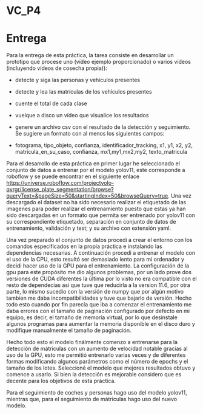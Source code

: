 # VC_P4
# Entrega
Para la entrega de esta práctica, la tarea consiste en desarrollar un prototipo que procese uno (vídeo ejemplo proporcionado) o varios vídeos (incluyendo vídeos de cosecha propia)):


- detecte y siga las personas y vehículos presentes
  
- detecte y lea las matrículas de los vehículos presentes
  
- cuente el total de cada clase
  
- vuelque a disco un vídeo que visualice los resultados
  
- genere un archivo csv con el resultado de la detección y seguimiento. Se sugiere un formato con al menos los siguientes campos:
  
- fotograma, tipo_objeto, confianza, identificador_tracking, x1, y1, x2, y2, matrícula_en_su_caso, confianza, mx1,my1,mx2,my2, texto_matricula


Para el desarrollo de esta práctica en primer lugar he seleccionado el conjunto de datos a entrenar por el modelo yolov11, este corresponde a roboflow y se puede encontrar en el siguiente enlace https://universe.roboflow.com/projectyolo-qvrgr/license_plate_segmentation/browse?queryText=&pageSize=50&startingIndex=50&browseQuery=true. Una vez descargado el dataset no ha sido necesario realizar el etiquetado de las imagenes para poder realizar el entrenamiento puesto que estas ya han sido descargadas en un formato que permita ser entrenado por yolov11 con su correspondiente etiquetado, separación en conjunto de datos de entrenamiento, validación y test; y su archivo con extensión yaml.


Una vez preparado el conjunto de datos procedi a crear el entorno con los comandos especificados en la propia práctica e instalando las dependencias necesarias. A continuación procedí a entrenar el modelo con el uso de la CPU, esto resultó ser demasiado lento para mi ordenador y decidi hacer uso de la GPU para el entrenamiento. La configuración de la gpu para este propósito me dio algunos problemas, por un lado prove dos versiones de CUDA diferentes la última por lo visto no era compatible con el resto de dependecias asi que tuve que reducirla a la version 11.6, por otra parte, lo mismo sucedio con la versión de numpy que por algún motivo tambien me daba incompatibilidades y tuve que bajarlo de versión. Hecho todo esto cuando por fin parecía que iba a comenzar el entrenamiento me daba errores con el tamaño de paginación configurado por defecto en mi equipo, es decir, el tamaño de memoria virtual, por lo que desinstale algunos programas para aumentar la memoria disponible en el disco duro y modifique manualmente el tamaño de paginación. 


Hecho todo esto el modelo finálmente comenzo a entrenarse para la detección de mátriculas con un aumento de velocidad notable gracias al uso de la GPU, esto me permitió entrenarlo varias veces y de diferentes formas modificando algunos parámetros como el número de epochs y el tamaño de los lotes. Seleccioné el modelo que mejores resultados obtuvo y comence a usarlo. Si bien la detección es mejorable considero que es decente para los objetivos de esta práctica. 


Para el seguimiento de coches y personas hago uso del modelo yolov11, mientras que, para el seguimiento de mátriculas hago uso del nuevo modelo.



